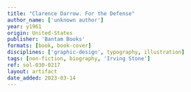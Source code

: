 ```yaml
---
title: "Clarence Darrow. For the Defense"
author_name: ['unknown author']
year: y1961
origin: United-States
publisher: 'Bantam Books'
formats: [book, book-cover]
disciplines: ['graphic-design', typography, illustration]
tags: [non-fiction, biography, 'Irving Stone']
ref: sol-030-0217
layout: artifact
date_added: 2023-03-14
---
```

